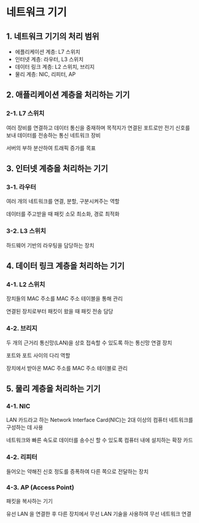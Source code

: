 # 네트워크 기기

## 1. 네트워크 기기의 처리 범위

- 에플리케이션 계층: L7 스위치
- 인터넷 계층: 라우터, L3 스위치
- 데이터 링크 계층: L2 스위치, 브리지
- 물리 계층: NIC, 리피터, AP

## 2. 애플리케이션 계층을 처리하는 기기

### 2-1. L7 스위치

여러 장비를 연결하고 데이터 통신을 중재하며 목적지가 연결된 포트로만 전기 신호를 보내 데이터를 전송하는 통신 네트워크 장비

서버의 부하 분산하여 트래픽 증가를 목표

## 3. 인터넷 계층을 처리하는 기기

### 3-1. 라우터

여러 개의 네트워크를 연결, 분할, 구분시켜주는 역할

데이터를 주고받을 때 패킷 소모 최소화, 경로 최적화

### 3-2. L3 스위치

하드웨어 기반의 라우팅을 담당하는 장치

## 4. 데이터 링크 계층을 처리하는 기기

### 4-1. L2 스위치

장치들의 MAC 주소를 MAC 주소 테이블을 통해 관리

연결된 장치로부터 패킷이 왔을 때 패킷 전송 담당

### 4-2. 브리지

두 개의 근거리 통신망(LAN)을 상호 접속할 수 있도록 하는 통신망 연결 장치

포트와 포트 사이의 다리 역할

장치에서 받아온 MAC 주소를 MAC 주소 테이블로 관리

## 5. 물리 계층을 처리하는 기기

### 4-1. NIC

LAN 카드라고 하는 Network Interface Card(NIC)는 2대 이상의 컴퓨터 네트워크를 구성하는 데 사용

네트워크와 빠른 속도로 데이터를 송수신 할 수 있도록 컴퓨터 내에 설치하는 확장 카드

### 4-2. 리피터

들어오는 약해진 신호 정도를 증폭하여 다른 쪽으로 전달하는 장치

### 4-3. AP (Access Point)

패킷을 복사하는 기기

유선 LAN 을 연결한 후 다른 장치에서 무선 LAN 기술을 사용하여 무선 네트워크 연결
